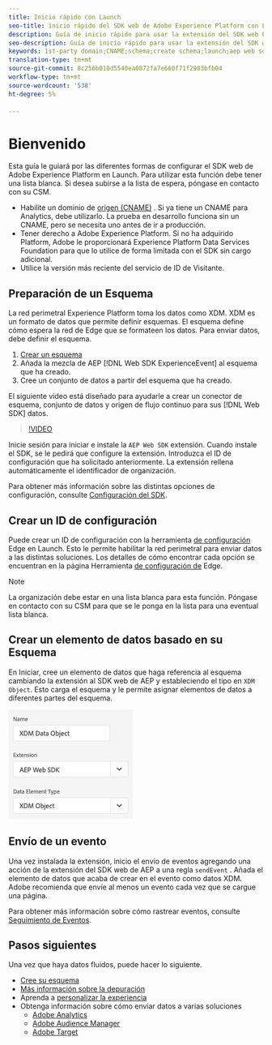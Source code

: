 ```yaml
---
title: Inicio rápido con Launch
seo-title: inicio rápido del SDK web de Adobe Experience Platform con Launch
description: Guía de inicio rápido para usar la extensión del SDK web Experience Platform para recopilar datos
seo-description: Guía de inicio rápido para usar la extensión del SDK web Experience Platform para recopilar datos
keywords: 1st-party domain;CNAME;schema;create schema;launch;aep web sdk extension;extension;configuration id;configuration tool;data element;create data element;XDM Object;sendEvent;send Event;
translation-type: tm+mt
source-git-commit: 8c256b010d5540ea0872fa7e660f71f2903bfb04
workflow-type: tm+mt
source-wordcount: '538'
ht-degree: 5%

---
```



# Bienvenido

Esta guía le guiará por las diferentes formas de configurar el SDK web de Adobe Experience Platform en Launch. Para utilizar esta función debe tener una lista blanca. Si desea subirse a la lista de espera, póngase en contacto con su CSM.

- Habilite un dominio de [origen (CNAME)](https://docs.adobe.com/content/help/es-ES/core-services/interface/ec-cookies/cookies-first-party.html) . Si ya tiene un CNAME para Analytics, debe utilizarlo. La prueba en desarrollo funciona sin un CNAME, pero se necesita uno antes de ir a producción.
- Tener derecho a Adobe Experience Platform. Si no ha adquirido Platform, Adobe le proporcionará Experience Platform Data Services Foundation para que lo utilice de forma limitada con el SDK sin cargo adicional.
- Utilice la versión más reciente del servicio de ID de Visitante.

## Preparación de un Esquema

La red perimetral Experience Platform toma los datos como XDM. XDM es un formato de datos que permite definir esquemas. El esquema define cómo espera la red de Edge que se formateen los datos. Para enviar datos, debe definir el esquema.

1. [Crear un esquema](../../xdm/tutorials/create-schema-ui.md)
2. Añada la mezcla de AEP [!DNL Web SDK ExperienceEvent] al esquema que ha creado.
3. Cree un conjunto de datos a partir del esquema que ha creado.

El siguiente vídeo está diseñado para ayudarle a crear un conector de esquema, conjunto de datos y origen de flujo continuo para sus [!DNL Web SDK] datos.


>[!VIDEO](https://video.tv.adobe.com/v/35395?quality=12&learn=on)

Inicie sesión para iniciar e instale la `AEP Web SDK` extensión. Cuando instale el SDK, se le pedirá que configure la extensión. Introduzca el ID de configuración que ha solicitado anteriormente. La extensión rellena automáticamente el identificador de organización.


Para obtener más información sobre las distintas opciones de configuración, consulte [Configuración del SDK](../fundamentals/configuring-the-sdk.md).

## Crear un ID de configuración

Puede crear un ID de configuración con la herramienta [de configuración](../fundamentals/edge-configuration.md) Edge en Launch. Esto le permite habilitar la red perimetral para enviar datos a las distintas soluciones. Los detalles de cómo encontrar cada opción se encuentran en la página Herramienta [de configuración de](../fundamentals/edge-configuration.md) Edge.

>[!NOTE]
>
>La organización debe estar en una lista blanca para esta función. Póngase en contacto con su CSM para que se le ponga en la lista para una eventual lista blanca.

## Crear un elemento de datos basado en su Esquema

En Iniciar, cree un elemento de datos que haga referencia al esquema cambiando la extensión al SDK web de AEP y estableciendo el tipo en `XDM Object`. Esto carga el esquema y le permite asignar elementos de datos a diferentes partes del esquema.

![Elemento Fecha En Inicio](../../assets/edge_data_element.png)

## Envío de un evento

Una vez instalada la extensión, inicio el envío de eventos agregando una acción de la extensión del SDK web de AEP a una regla `sendEvent` . Añada el elemento de datos que acaba de crear en el evento como datos XDM. Adobe recomienda que envíe al menos un evento cada vez que se cargue una página.

Para obtener más información sobre cómo rastrear eventos, consulte [Seguimiento de Eventos](../fundamentals/tracking-events.md).

## Pasos siguientes

Una vez que haya datos fluidos, puede hacer lo siguiente.

- [Cree su esquema](https://docs.adobe.com/content/help/es-ES/experience-platform/xdm/schema/composition.html)
- [Más información sobre la depuración](../fundamentals/debugging.md)
- Aprenda a [personalizar la experiencia](../fundamentals/rendering-personalization-content.md)
- Obtenga información sobre cómo enviar datos a varias soluciones
   - [Adobe Analytics](../solution-specific/analytics/analytics-overview.md)
   - [Adobe Audience Manager](../solution-specific/audience-manager/audience-manager-overview.md)
   - [Adobe Target](../solution-specific/target/target-overview.md)
